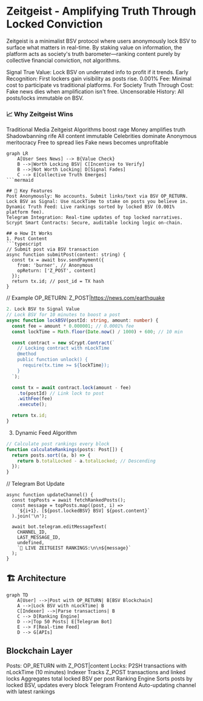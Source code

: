 # Zeitgeist - Amplifying Truth Through Locked Conviction

Zeitgeist is a minimalist BSV protocol where users anonymously lock BSV to surface what matters in real-time. By staking value on information, the platform acts as society's truth barometer—ranking content purely by collective financial conviction, not algorithms.

Signal True Value: Lock BSV on underrated info to profit if it trends.
Early Recognition: First lockers gain visibility as posts rise.
0.001% Fee: Minimal cost to participate vs traditional platforms.
For Society
Truth Through Cost: Fake news dies when amplification isn't free.
Uncensorable History: All posts/locks immutable on BSV.

### 📈 Why Zeitgeist Wins
Traditional Media	Zeitgeist
Algorithms boost rage	Money amplifies truth
Shadowbanning rife	All content immutable
Celebrities dominate	Anonymous meritocracy
Free to spread lies	Fake news becomes unprofitable
```mermaid
graph LR
    A[User Sees News] --> B{Value Check}
    B -->|Worth Locking BSV| C[Incentive to Verify]
    B -->|Not Worth Locking| D[Signal Fades]
    C --> E[Collective Truth Emerges]
```mermaid

## 🚀 Key Features
Post Anonymously: No accounts. Submit links/text via BSV OP_RETURN.
Lock BSV as Signal: Use nLockTime to stake on posts you believe in.
Dynamic Truth Feed: Live rankings sorted by locked BSV (0.001% platform fee).
Telegram Integration: Real-time updates of top locked narratives.
Scrypt Smart Contracts: Secure, auditable locking logic on-chain.

## ⚙️ How It Works
1. Post Content
```typescript
// Submit post via BSV transaction
async function submitPost(content: string) {
  const tx = await bsv.sendPayment({
    from: 'burner', // Anonymous
    opReturn: ['Z_POST', content]
  });
  return tx.id; // post_id = TX hash
}
```

// Example OP_RETURN: Z_POST|https://news.com/earthquake
```typescript
2. Lock BSV to Signal Value
// Lock BSV for 10 minutes to boost a post
async function lockBSV(postId: string, amount: number) {
  const fee = amount * 0.000001; // 0.0001% fee
  const lockTime = Math.floor(Date.now() / 1000) + 600; // 10 min

  const contract = new sCrypt.Contract(`
    // Locking contract with nLockTime
    @method
    public function unlock() {
      require(tx.time >= ${lockTime});
    }
  `);

  const tx = await contract.lock(amount - fee)
    .to(postId) // Link lock to post
    .withFee(fee)
    .execute();

  return tx.id;
}
```
3. Dynamic Feed Algorithm
```typescript
// Calculate post rankings every block 
function calculateRankings(posts: Post[]) {
  return posts.sort((a, b) => {
    return b.totalLocked - a.totalLocked; // Descending
  });
}
```
// Telegram Bot Update
```
async function updateChannel() {
  const topPosts = await fetchRankedPosts();
  const message = topPosts.map((post, i) => 
    `${i+1}. [${post.lockedBSV} BSV] ${post.content}`
  ).join('\n');

  await bot.telegram.editMessageText(
    CHANNEL_ID, 
    LAST_MESSAGE_ID,
    undefined, 
    `🔴 LIVE ZEITGEIST RANKINGS:\n\n${message}`
  );
}
```

## 🏗 Architecture
```mermaid
graph TD
    A[User] -->|Post with OP_RETURN| B[BSV Blockchain]
    A -->|Lock BSV with nLockTime| B
    C[Indexer] -->|Parse transactions| B
    C --> D[Ranking Engine]
    D -->|Top 50 Posts| E[Telegram Bot]
    E --> F[Real-time Feed]
    D --> G[APIs]
```

## Blockchain Layer
Posts: OP_RETURN with Z_POST|content
Locks: P2SH transactions with nLockTime (10 minutes)
Indexer
Tracks Z_POST transactions and linked locks
Aggregates total locked BSV per post
Ranking Engine
Sorts posts by locked BSV, updates every block
Telegram Frontend
Auto-updating channel with latest rankings
